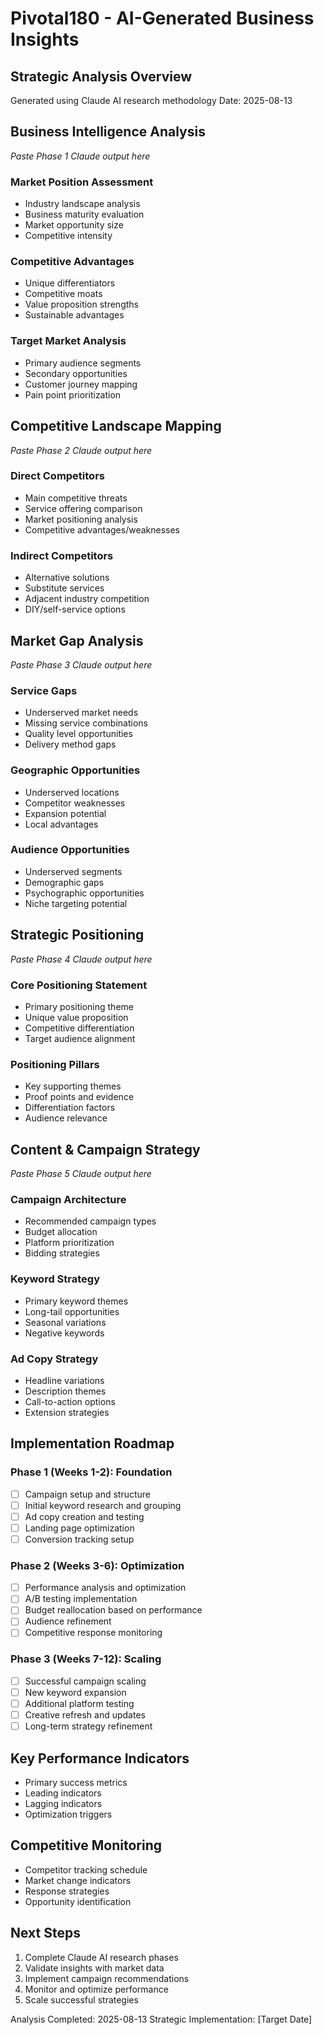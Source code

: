 # Pivotal180 - AI-Generated Business Insights

## Strategic Analysis Overview
Generated using Claude AI research methodology
Date: 2025-08-13

## Business Intelligence Analysis
*Paste Phase 1 Claude output here*

### Market Position Assessment
- Industry landscape analysis
- Business maturity evaluation
- Market opportunity size
- Competitive intensity

### Competitive Advantages
- Unique differentiators
- Competitive moats
- Value proposition strengths
- Sustainable advantages

### Target Market Analysis
- Primary audience segments
- Secondary opportunities
- Customer journey mapping
- Pain point prioritization

## Competitive Landscape Mapping
*Paste Phase 2 Claude output here*

### Direct Competitors
- Main competitive threats
- Service offering comparison
- Market positioning analysis
- Competitive advantages/weaknesses

### Indirect Competitors
- Alternative solutions
- Substitute services
- Adjacent industry competition
- DIY/self-service options

## Market Gap Analysis
*Paste Phase 3 Claude output here*

### Service Gaps
- Underserved market needs
- Missing service combinations
- Quality level opportunities
- Delivery method gaps

### Geographic Opportunities
- Underserved locations
- Competitor weaknesses
- Expansion potential
- Local advantages

### Audience Opportunities
- Underserved segments
- Demographic gaps
- Psychographic opportunities
- Niche targeting potential

## Strategic Positioning
*Paste Phase 4 Claude output here*

### Core Positioning Statement
- Primary positioning theme
- Unique value proposition
- Competitive differentiation
- Target audience alignment

### Positioning Pillars
- Key supporting themes
- Proof points and evidence
- Differentiation factors
- Audience relevance

## Content & Campaign Strategy
*Paste Phase 5 Claude output here*

### Campaign Architecture
- Recommended campaign types
- Budget allocation
- Platform prioritization
- Bidding strategies

### Keyword Strategy
- Primary keyword themes
- Long-tail opportunities
- Seasonal variations
- Negative keywords

### Ad Copy Strategy
- Headline variations
- Description themes
- Call-to-action options
- Extension strategies

## Implementation Roadmap

### Phase 1 (Weeks 1-2): Foundation
- [ ] Campaign setup and structure
- [ ] Initial keyword research and grouping
- [ ] Ad copy creation and testing
- [ ] Landing page optimization
- [ ] Conversion tracking setup

### Phase 2 (Weeks 3-6): Optimization
- [ ] Performance analysis and optimization
- [ ] A/B testing implementation
- [ ] Budget reallocation based on performance
- [ ] Audience refinement
- [ ] Competitive response monitoring

### Phase 3 (Weeks 7-12): Scaling
- [ ] Successful campaign scaling
- [ ] New keyword expansion
- [ ] Additional platform testing
- [ ] Creative refresh and updates
- [ ] Long-term strategy refinement

## Key Performance Indicators
- Primary success metrics
- Leading indicators
- Lagging indicators
- Optimization triggers

## Competitive Monitoring
- Competitor tracking schedule
- Market change indicators
- Response strategies
- Opportunity identification

## Next Steps
1. Complete Claude AI research phases
2. Validate insights with market data
3. Implement campaign recommendations
4. Monitor and optimize performance
5. Scale successful strategies

Analysis Completed: 2025-08-13
Strategic Implementation: [Target Date]
